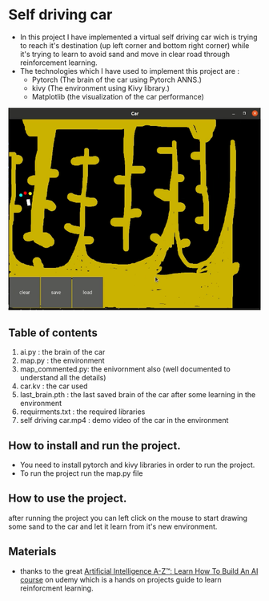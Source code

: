 # Self driving car

- In this project I have implemented a virtual self driving car wich is trying to reach it's destination (up left corner and bottom right corner) while it's trying to learn to avoid sand and move in clear road through reinforcement learning.
- The technologies which I have used to implement this project are :
    - Pytorch (The brain of the car using Pytorch ANNS.)
    - kivy (The environment using Kivy library.)
    - Matplotlib (the visualization of the car performance)

![Self driving car](images_videos/self_driving_car.png "self driving car")


## Table of contents

1. ai.py : the brain of the car 
2. map.py : the environment
3. map_commented.py: the enivornment also (well documented to understand all the details)
4. car.kv : the car used
5. last_brain.pth : the last saved brain of the car after some learning in the environment
6. requirments.txt : the required libraries
7. self driving car.mp4 : demo video of the car in the environment

## How to install and run the project.

- You need to install pytorch and kivy libraries in order to run the project.
- To run the project run the map.py file

## How to use the project.

after running the project you can left click on the mouse to start drawing some sand to the car and let it learn from it's new environment.

## Materials
- thanks to the great [Artificial Intelligence A-Z™: Learn How To Build An AI course](https://www.udemy.com/course/artificial-intelligence-az/) on udemy which is a hands on projects guide to learn reinforcment learning.
